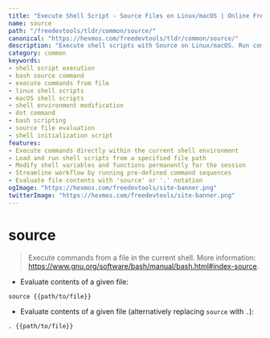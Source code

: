 ```yaml
---
title: "Execute Shell Script - Source Files on Linux/macOS | Online Free DevTools by Hexmos"
name: source
path: "/freedevtools/tldr/common/source/"
canonical: "https://hexmos.com/freedevtools/tldr/common/source/"
description: "Execute shell scripts with Source on Linux/macOS. Run commands from files, modify current shell environment, and streamline workflow. Free online tool, no registration required."
category: common
keywords:
- shell script execution
- bash source command
- execute commands from file
- linux shell scripts
- macOS shell scripts
- shell environment modification
- dot command
- bash scripting
- source file evaluation
- shell initialization script
features:
- Execute commands directly within the current shell environment
- Load and run shell scripts from a specified file path
- Modify shell variables and functions permanently for the session
- Streamline workflow by running pre-defined command sequences
- Evaluate file contents with 'source' or '.' notation
ogImage: "https://hexmos.com/freedevtools/site-banner.png"
twitterImage: "https://hexmos.com/freedevtools/site-banner.png"
---
```


# source

> Execute commands from a file in the current shell.
> More information: <https://www.gnu.org/software/bash/manual/bash.html#index-source>.

- Evaluate contents of a given file:

`source {{path/to/file}}`

- Evaluate contents of a given file (alternatively replacing `source` with `.`):

`. {{path/to/file}}`
